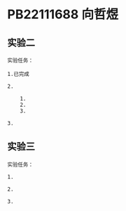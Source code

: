 # PB22111688 向哲煜

## 实验二

    实验任务：

    1.已完成

    2.

        1.
        2.
        3.

    3.

## 实验三

    实验任务：

    1.

    2.

    3.
